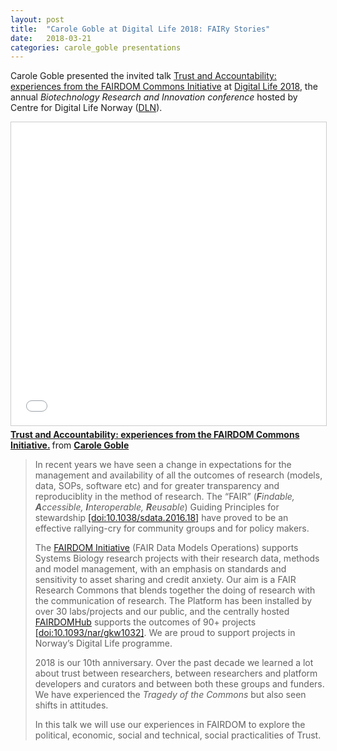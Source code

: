 ```yaml
---
layout: post
title:  "Carole Goble at Digital Life 2018: FAIRy Stories"
date:   2018-03-21
categories: carole_goble presentations
---
```


Carole Goble presented the invited talk [Trust and Accountability: experiences from the FAIRDOM Commons Initiative](https://www.slideshare.net/carolegoble/trust-and-accountability-experiences-from-the-fairdom-commons-initiative) at 
[Digital Life 2018](http://digitallifeconf.no/), the annual _Biotechnology Research and Innovation conference_ hosted by Centre for Digital Life Norway ([DLN](https://digitallifenorway.org/gb/)).

<iframe src="//www.slideshare.net/slideshow/embed_code/key/nMWCAee4N7PKAH" width="595" height="485" frameborder="0" marginwidth="0" marginheight="0" scrolling="no" style="border:1px solid #CCC; border-width:1px; margin-bottom:5px; max-width: 100%;" allowfullscreen> </iframe>
<div style="margin-bottom:5px"> <strong> <a href="//www.slideshare.net/carolegoble/trust-and-accountability-experiences-from-the-fairdom-commons-initiative" title="Trust and Accountability: experiences from the FAIRDOM Commons Initiative." target="_blank">Trust and Accountability: experiences from the FAIRDOM Commons Initiative.</a> </strong> from <strong><a href="https://www.slideshare.net/carolegoble" target="_blank">Carole Goble</a></strong> </div>

<blockquote cite="https://www.slideshare.net/carolegoble/trust-and-accountability-experiences-from-the-fairdom-commons-initiative">

In recent years we have seen a change in expectations for the management and availability of all the outcomes of research (models, data, SOPs, software etc) and for greater transparency and reproduciblity in the method of research. The “FAIR” (_**F**indable, **A**ccessible, **I**nteroperable, **R**eusable_) Guiding Principles for stewardship [[doi:10.1038/sdata.2016.18]](https://doi.org/10.1038/sdata.2016.18) have proved to be an effective rallying-cry for community groups and for policy makers.

The [FAIRDOM Initiative](http://www.fair-dom.org) (FAIR Data Models Operations) supports Systems Biology research projects with their research data, methods and model management, with an emphasis on standards and sensitivity to asset sharing and credit anxiety. Our aim is a FAIR Research Commons that blends together the doing of research with the communication of research. The Platform has been installed by over 30 labs/projects and our public, and the centrally hosted [FAIRDOMHub](https://fairdomhub.org/) supports the outcomes of 90+ projects [[doi:10.1093/nar/gkw1032]](https://doi.org/10.1093/nar/gkw1032). We are proud to support projects in Norway’s Digital Life programme.

2018 is our 10th anniversary. Over the past decade we learned a lot about trust between researchers, between researchers and platform developers and curators and between both these groups and funders. We have experienced the _Tragedy of the Commons_ but also seen shifts in attitudes.

In this talk we will use our experiences in FAIRDOM to explore the political, economic, social and technical, social practicalities of Trust.
</blockquote>
